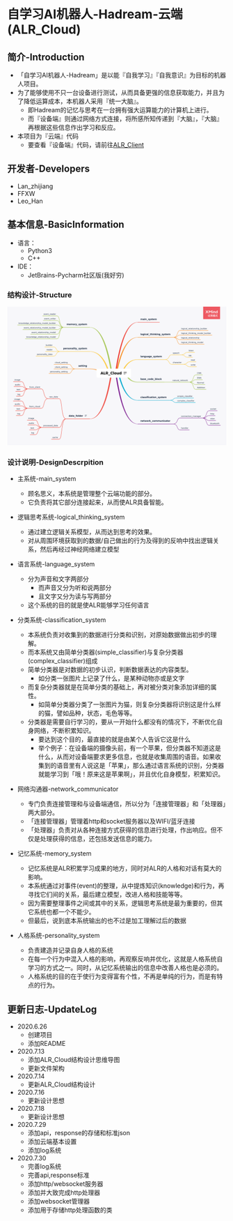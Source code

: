 # 自学习AI机器人-Hadream-云端(ALR_Cloud)

## 简介-Introduction
- 「自学习AI机器人-Hadream」是以能『自我学习』『自我意识』为目标的机器人项目。
- 为了能够使用不只一台设备进行测试，从而具备更强的信息获取能力，并且为了降低运算成本，本机器人采用『统一大脑』。
  - 即Hadream的记忆与思考在一台拥有强大运算能力的计算机上进行。
  - 而『设备端』则通过网络方式连接，将所感所知传递到『大脑』，『大脑』再根据这些信息作出学习和反应。
- 本项目为『云端』代码
  - 要查看『设备端』代码，请前往[ALR_Client](https://github.com/AutoLearningRobotHadream/ALR_Client)

## 开发者-Developers
- Lan_zhijiang
- FFXW
- Leo_Han

## 基本信息-BasicInformation
- 语言：
  - Python3
  - C++
- IDE：
  - JetBrains-Pycharm社区版(我好穷)

### 结构设计-Structure
![ALR_Cloud结构设计图](https://github.com/AutoLearningRobotHadream/ALR_Cloud/blob/master/ALR_Cloud.png)

### 设计说明-DesignDescrpition

- 主系统-main_system
  - 顾名思义，本系统是管理整个云端功能的部分。
  - 它负责将其它部分连接起来，从而使ALR具备智能。

- 逻辑思考系统-logical_thinking_system
  - 通过建立逻辑关系模型，从而达到思考的效果。
  - 对从周围环境获取到的数据/自己做出的行为及得到的反响中找出逻辑关系，然后再经过神经网络建立模型

- 语言系统-language_system
  - 分为声音和文字两部分
    - 而声音又分为听和说两部分
    - 且文字又分为读与写两部分
  - 这个系统的目的就是使ALR能够学习任何语言

- 分类系统-classification_system
  - 本系统负责对收集到的数据进行分类和识别，对原始数据做出初步的理解。
  - 而本系统又由简单分类器(simple_classifier)与复杂分类器(complex_classifier)组成
  - 简单分类器是对数据的初步认识，判断数据表达的内容类型。
    - 如分类一张图片上记录了什么，是某种动物亦或是文字
  - 而复杂分类器就是在简单分类的基础上，再对被分类对象添加详细的属性。
    - 如简单分类器分类了一张图片为猫，则复杂分类器将识别这是什么样的猫，譬如品种，状态，毛色等等。
  - 分类器是需要自行学习的，要从一开始什么都没有的情况下，不断优化自身网络，不断积累知识。
    - 要达到这个目的，最直接的就是由某个人告诉它这是什么
    - 举个例子：在设备端的摄像头前，有一个苹果，但分类器不知道这是什么，从而对设备端要求更多信息，也就是收集周围的语音。如果收集到的语音里有人说这是「苹果」，那么通过语言系统的识别，分类器就能学习到「哦！原来这是苹果啊」，并且优化自身模型，积累知识。

- 网络沟通器-network_communicator
  - 专门负责连接管理和与设备端通信，所以分为「连接管理器」和「处理器」两大部分。
  - 「连接管理器」管理着http和socket服务器以及WIFI/蓝牙连接
  - 「处理器」负责对从各种连接方式获得的信息进行处理，作出响应。但不仅是处理获得的信息，还包括发送信息的能力。
  
- 记忆系统-memory_system
  - 记忆系统是ALR积累学习成果的地方，同时对ALR的人格和对话有莫大的影响。
  - 本系统通过对事件(event)的整理，从中提炼知识(knowledge)和行为，再寻找它们间的关系，最后建立模型，改进人格和技能等等。
  - 因为需要整理事件之间或其中的关系，逻辑思考系统是最为重要的，但其它系统也都一个不能少。
  - 但最后，说到底本系统输出的也不过是加工理解过后的数据
  
- 人格系统-personality_system
  - 负责建造并记录自身人格的系统
  - 在每一个行为中混入人格的影响，再观察反响并优化，这就是人格系统自学习的方式之一。同时，从记忆系统输出的信息中改善人格也是必须的。
  - 人格系统的目的在于使行为变得富有个性，不再是单纯的行为，而是有特点的行为。

## 更新日志-UpdateLog
- 2020.6.26
  - 创建项目
  - 添加README
- 2020.7.13
  - 添加ALR_Cloud结构设计思维导图
  - 更新文件架构
- 2020.7.14
  - 更新ALR_Cloud结构设计
- 2020.7.16
  - 更新设计思想
- 2020.7.18
  - 更新设计思想
- 2020.7.29
  - 添加api，response的存储和标准json
  - 添加云端基本设置
  - 添加log系统
- 2020.7.30
  - 完善log系统
  - 完善api,response标准
  - 添加http/websocket服务器
  - 添加并大致完成http处理器
  - 添加websocket管理器
  - 添加用于存储http处理函数的类
